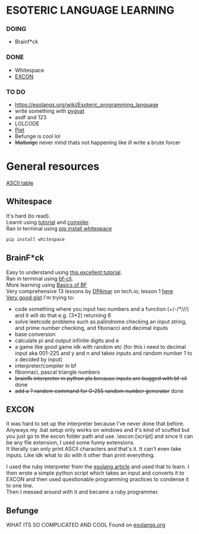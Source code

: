 # ESOTERIC LANGUAGE LEARNING

### DOING
- Brainf*ck

### DONE
- Whitespace
- [EXCON](https://esolangs.org/wiki/EXCON)

### TO DO
- https://esolangs.org/wiki/Esoteric_programming_language
- write something with [pygyat](https://github.com/shamith09/pygyat)
- asdf and 123
- LOLCODE
- [Piet](https://esolangs.org/wiki/Piet)
- Befunge is cool lol
- ~~Malbolge~~ never mind thats not happening like ill write a brute forcer

# General resources
[ASCII table](https://www.ascii-code.com/)

## Whitespace 
It's hard (to read).  
Learnt using [tutorial](https://hackage.haskell.org/package/whitespace-0.4/src/docs/tutorial.html) and [compiler](https://naokikp.github.io/wsi/whitespace.html).  
Ran in terminal using [pip install whitespace](https://pypi.org/project/whitespace/)  
```bash
pip install whitespace
```

## BrainF*ck 
Easy to understand using [this excellent tutorial](https://saketupadhyay.medium.com/how-to-code-in-brainf-ck-without-losing-your-mind-6a8fd67b36b4).  
Ran in terminal using [bf-cli](https://github.com/aapzu/bf-cli).  
More learning using [Basics of BF](https://gist.github.com/roachhd/dce54bec8ba55fb17d3a)  
Very comprehensive 13 lessons by [DPAmar](https://tech.io/users/1962352/DPAmar) on tech.io, lesson 1 [here](https://tech.io/playgrounds/50426/getting-started-with-brainfuck/welcome)  
[Very good gist](https://gist.github.com/roachhd/dce54bec8ba55fb17d3a)
I'm trying to:  
- code something where you input two numbers and a function (+/-/*///) and it will do that e.g. (3\*2) returning 6
- solve leetcode problems such as palindrome checking an input string, and prime number checking, and fibonacci and decimal inputs
- base conversion
- calculate pi and output infinite digits and e 
- a game like good game idk with random etc (for this i need to decimal input aka 001-225 and y and n and takex inputs and random number 1 to x decided by input)
- interpreter/compiler in bf
- fibonnaci, pascal triangle numbers
- ~~brainfk interpreter in python pls because inputs are bugged with bf-cli~~ done
- ~~add a ? random command for 0-255 random number generator~~ done

## EXCON
It was hard to set up the interpreter because I've never done that before. Anyways my .bat setup only works on windows and it's kind of scuffed but you just go to the excon folder path and use .\excon [script] and since it can be any file extension, I used some funny extensions.  
It literally can only print ASCII characters and that's it. It can't even take inputs. Like idk what to do with it other than print everything.  

I used the ruby interpreter from the [esolang article](https://esolangs.org/wiki/EXCON#Interpreter) and used that to learn.
I then wrote a simple python script which takes an input and converts it to EXCON and then used questionable programming practices to condense it to one line.  
Then I messed around with it and became a ruby programmer.

## Befunge

WHAT ITS SO COMPLICATED AND COOL
Found on [esolangs.org](https://esolangs.org/wiki/Befunge)
